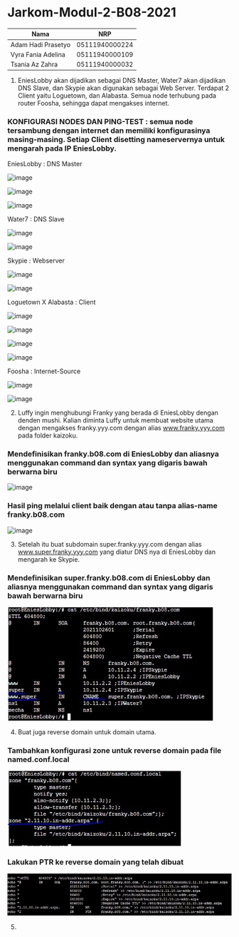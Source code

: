# Jarkom-Modul-2-B08-2021

Nama | NRP |
--- | --- | 
Adam Hadi Prasetyo | 05111940000224 |
Vyra Fania Adelina | 05111940000109 |
Tsania Az Zahra | 05111940000032 |

1.	EniesLobby akan dijadikan sebagai DNS Master, Water7 akan dijadikan DNS Slave, dan Skypie akan digunakan sebagai Web Server. Terdapat 2 Client yaitu Loguetown, dan Alabasta. Semua node terhubung pada router Foosha, sehingga dapat mengakses internet. 
### KONFIGURASI NODES DAN PING-TEST : semua node tersambung dengan internet dan memiliki konfigurasinya masing-masing. Setiap Client disetting nameservernya untuk mengarah pada IP EniesLobby.

EniesLobby : DNS Master

![image](https://user-images.githubusercontent.com/69724694/139506766-cfecf6e4-efe0-4fe8-b6a1-e5145b0b1f45.png)

![image](https://user-images.githubusercontent.com/69724694/139506782-329db486-0326-41c4-80b1-4acacf9fbf0f.png)

![image](https://user-images.githubusercontent.com/69724694/139506806-b48a1d21-e19c-4b43-81a0-7cc428c3e6ae.png)

Water7 : DNS Slave

![image](https://user-images.githubusercontent.com/69724694/139506846-0a4292da-f903-4df9-a7b2-8875af009ffa.png)

![image](https://user-images.githubusercontent.com/69724694/139506852-b78981f5-2aa4-4ed5-96cf-7d6e3ebfa362.png)

Skypie : Webserver

![image](https://user-images.githubusercontent.com/69724694/139506866-a5201157-7b20-4206-9507-695b6228d8b4.png)

![image](https://user-images.githubusercontent.com/69724694/139506876-17d6ffee-71c0-46db-a100-7a959708e13d.png)

Loguetown X Alabasta : Client

![image](https://user-images.githubusercontent.com/69724694/139506884-a2c8b8a7-14b7-4392-b979-955deac054b8.png)

![image](https://user-images.githubusercontent.com/69724694/139506892-c6744a1b-5dfe-490b-8875-d948b692eb35.png)

![image](https://user-images.githubusercontent.com/69724694/139506908-20477de5-1a5f-49f0-ba4d-0174ee23bee2.png)

![image](https://user-images.githubusercontent.com/69724694/139506915-c5353a12-5a89-47da-bf49-c1a42cf6decc.png) 

Foosha : Internet-Source

![image](https://user-images.githubusercontent.com/69724694/139506926-0e5e3a8e-0762-4090-8118-df9bd5e6db8d.png)

![image](https://user-images.githubusercontent.com/69724694/139506929-626df02f-cadf-42d5-a717-799f3d7ae63d.png)

2. Luffy ingin menghubungi Franky yang berada di EniesLobby dengan denden mushi. Kalian diminta Luffy untuk membuat website utama dengan mengakses franky.yyy.com dengan alias www.franky.yyy.com pada folder kaizoku.

### Mendefinisikan franky.b08.com di EniesLobby dan aliasnya menggunakan command dan syntax yang digaris bawah berwarna biru

![image](https://user-images.githubusercontent.com/69724694/139507394-bbdd6d0c-b7e8-40ed-91f8-a9b45f96510f.png)

### Hasil ping melalui client baik dengan atau tanpa alias-name franky.b08.com

![image](https://user-images.githubusercontent.com/69724694/139507134-ddb82cd9-d19e-4156-97a3-78ce4ef687d4.png)

3.  Setelah itu buat subdomain super.franky.yyy.com dengan alias www.super.franky.yyy.com yang diatur DNS nya di EniesLobby dan mengarah ke Skypie.

### Mendefinisikan super.franky.b08.com di EniesLobby dan aliasnya menggunakan command dan syntax yang digaris bawah berwarna biru
![](img/no3.jpg)

4. Buat juga reverse domain untuk domain utama.
   
### Tambahkan konfigurasi zone untuk reverse domain pada file named.conf.local

![](img/no4.jpg)

### Lakukan PTR ke reverse domain yang telah dibuat

![](img/no4%20(2).jpg)

5. 